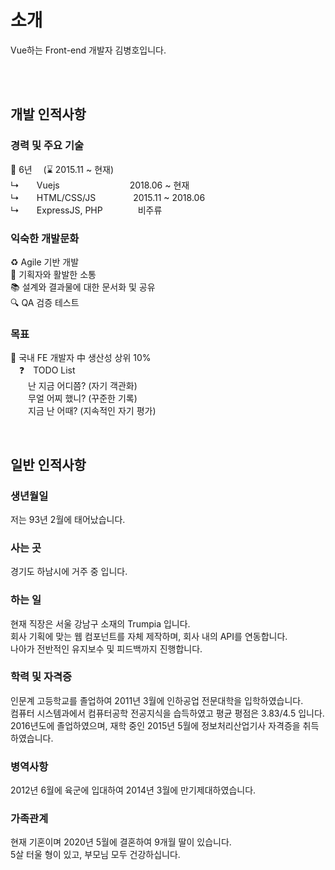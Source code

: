 # 소개

Vue하는 Front-end 개발자 김병호입니다.

<br>
<br>

## 개발 인적사항

### 경력 및 주요 기술

🚩 6년 　(⌛ 2015.11 ~ 현재)  
↳　　Vuejs　　　　　　　　2018.06 ~ 현재  
↳　　HTML/CSS/JS　　　　 2015.11 ~ 2018.06  
↳　　ExpressJS, PHP　　　　비주류

### 익숙한 개발문화

♻ Agile 기반 개발  
🤝 기획자와 활발한 소통  
📚 설계와 결과물에 대한 문서화 및 공유  
🔍 QA 검증 테스트  


### 목표
🏁 국내 FE 개발자 中 생산성 상위 10%  
　❓　TODO List  
　　난 지금 어디쯤? (자기 객관화)  
　　무얼 어찌 했니? (꾸준한 기록)  
　　지금 난 어때? (지속적인 자기 평가)  

<br>

## 일반 인적사항

### 생년월일
저는 93년 2월에 태어났습니다.

### 사는 곳
경기도 하남시에 거주 중 입니다.

<my-home-place/>

### 하는 일
현재 직장은 서울 강남구 소재의 Trumpia 입니다.  
회사 기획에 맞는 웹 컴포넌트를 자체 제작하며, 회사 내의 API를 연동합니다.  
나아가 전반적인 유지보수 및 피드백까지 진행합니다.

### 학력 및 자격증
인문계 고등학교를 졸업하여 2011년 3월에 인하공업 전문대학을 입학하였습니다.  
컴퓨터 시스템과에서 컴퓨터공학 전공지식을 습득하였고 평균 평점은 3.83/4.5 입니다.  
2016년도에 졸업하였으며, 재학 중인 2015년 5월에 정보처리산업기사 자격증을 취득하였습니다.

### 병역사항
2012년 6월에 육군에 입대하여 2014년 3월에 만기제대하였습니다.

### 가족관계
현재 기혼이며 2020년 5월에 결혼하여 9개월 딸이 있습니다.  
5살 터울 형이 있고, 부모님 모두 건강하십니다.